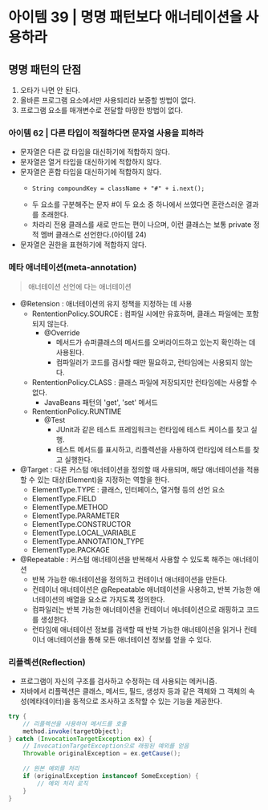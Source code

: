 # 아이템 39 | 명명 패턴보다 애너테이션을 사용하라
## 명명 패턴의 단점
1. 오타가 나면 안 된다.
2. 올바른 프로그램 요소에서만 사용되리라 보증할 방법이 없다.
3. 프로그램 요소를 매개변수로 전달할 마땅한 방법이 없다.

### 아이템 62 | 다른 타입이 적절하다면 문자열 사용을 피하라
- 문자열은 다른 값 타입을 대신하기에 적합하지 않다.
- 문자열은 열거 타입을 대신하기에 적합하지 않다.
- 문자열은 혼합 타입을 대신하기에 적합하지 않다.
    - ```
      String compoundKey = className + "#" + i.next();
      ```
    - 두 요소를 구분해주는 문자 #이 두 요소 중 하나에서 쓰였다면 혼란스러운 결과를 초래한다.
    - 차라리 전용 클래스를 새로 만드는 편이 나으며, 이런 클래스는 보통 private 정적 멤버 클래스로 선언한다.(아이템 24)
- 문자열은 권한을 표현하기에 적합하지 않다.

### 메타 애너테이션(meta-annotation)
> 애너테이션 선언에 다는 애너테이션

- @Retension : 애너테이션의 유지 정책을 지정하는 데 사용
  - RententionPolicy.SOURCE : 컴파일 시에만 유효하며, 클래스 파일에는 포함되지 않는다.
    - @Override
      - 메서드가 슈퍼클래스의 메서드를 오버라이드하고 있는지 확인하는 데 사용된다.
      - 컴파일러가 코드를 검사할 때만 필요하고, 런타임에는 사용되지 않는다.
  - RententionPolicy.CLASS : 클래스 파일에 저장되지만 런타임에는 사용할 수 없다.
    - JavaBeans 패턴의 'get', 'set' 메서드
  - RententionPolicy.RUNTIME
    - @Test
      - JUnit과 같은 테스트 프레임워크는 런타임에 테스트 케이스를 찾고 실행.
      - 테스트 메서드를 표시하고, 리플렉션을 사용하여 런타임에 테스트를 찾고 실행한다.
- @Target : 다른 커스텀 애너테이션을 정의할 때 사용되며, 해당 애너테이션을 적용할 수 있는 대상(Element)을 지정하는 역할을 한다.
  - ElementType.TYPE : 클래스, 인터페이스, 열거형 등의 선언 요소
  - ElementType.FIELD
  - ElementType.METHOD
  - ElementType.PARAMETER
  - ElementType.CONSTRUCTOR
  - ElementType.LOCAL_VARIABLE
  - ElementType.ANNOTATION_TYPE
  - ElementType.PACKAGE
- @Repeatable : 커스텀 애너테이션을 반복해서 사용할 수 있도록 해주는 애너테이션
  - 반복 가능한 애너테이션을 정의하고 컨테이너 애너테이션을 만든다.
  - 컨테이너 애너테이션은 @Repeatable 애너테이션을 사용하고, 반복 가능한 애너테이션의 배열을 요소로 가지도록 정의한다.
  - 컴파일러는 반복 가능한 애너테이션을 컨테이너 애너테이션으로 래핑하고 코드를 생성한다.
  - 런타임에 애너테이션 정보를 검색할 때 반복 가능한 애너테이션을 읽거나 컨테이너 애너테이션을 통해 모든 애너테이션 정보를 얻을 수 있다.

### 리플렉션(Reflection)
- 프로그램이 자신의 구조를 검사하고 수정하는 데 사용되는 메커니즘.
- 자바에서 리플렉션은 클래스, 메서드, 필드, 생성자 등과 같은 객체와 그 객체의 속성(메타데이터)을 동적으로 조사하고 조작할 수 있는 기능을 제공한다.
```java
try {
    // 리플렉션을 사용하여 메서드를 호출
    method.invoke(targetObject);
} catch (InvocationTargetException ex) {
    // InvocationTargetException으로 래핑된 예외를 얻음
    Throwable originalException = ex.getCause();
    
    // 원본 예외를 처리
    if (originalException instanceof SomeException) {
        // 예외 처리 로직
    }
}
```

###